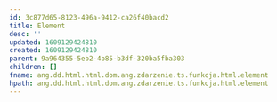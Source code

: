 ```yaml
---
id: 3c877d65-8123-496a-9412-ca26f40bacd2
title: Element
desc: ''
updated: 1609129424810
created: 1609129424810
parent: 9a964355-5eb2-4b85-b3df-320ba5fba303
children: []
fname: ang.dd.html.html.dom.ang.zdarzenie.ts.funkcja.html.element
hpath: ang.dd.html.html.dom.ang.zdarzenie.ts.funkcja.html.element
---
```



